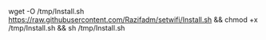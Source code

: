 wget -O /tmp/Install.sh https://raw.githubusercontent.com/Razifadm/setwifi/Install.sh && chmod +x /tmp/Install.sh && sh /tmp/Install.sh
